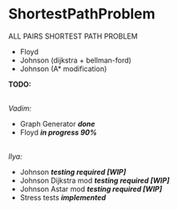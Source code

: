 
# ShortestPathProblem
ALL PAIRS SHORTEST PATH PROBLEM 
- Floyd
- Johnson (dijkstra + bellman-ford)
- Johnson (A* modification)

**TODO:** 

<br> *Vadim:* 
- Graph Generator ***done***
- Floyd ***in progress 90%***

<br> *Ilya:* 
- Johnson ***testing required [WIP]***
- Johnson Dijkstra mod ***testing required [WIP]***
- Johnson Astar mod ***testing required [WIP]***
- Stress tests ***implemented***
